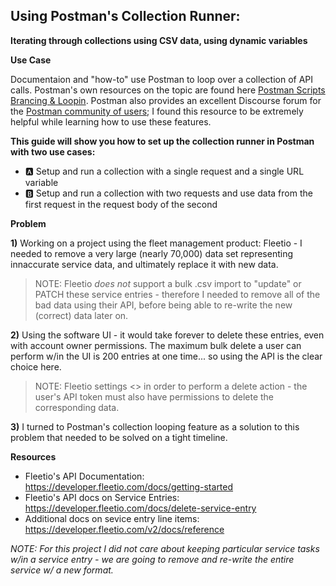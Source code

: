 ## Using Postman's Collection Runner:
**Iterating through collections using CSV data, using dynamic variables**

**Use Case**

Documentaion and "how-to" use Postman to loop over a collection of API calls.  Postman's own resources on the topic are found here [Postman Scripts Brancing & Loopin](https://learning.postman.com/docs/postman/scripts/branching-and-looping/).  Postman also provides an excellent Discourse forum for the [Postman community of users](https://community.postman.com/); I found this resource to be extremely helpful while learning how to use these features. 

**This guide will show you how to set up the collection runner in Postman with two use cases:** 
 - 🅰️ Setup and run a collection with a single request and a single URL variable
 - 🅱️ Setup and run a collection with two requests and use data from the first request in the request body of the second

**Problem**

**1)** Working on a project using the fleet management product: Fleetio - I needed to remove a very large (nearly 70,000) data set representing innaccurate service data, and ultimately replace it with new data.

> NOTE: Fleetio *does not* support a bulk .csv import to "update" or PATCH these service entries - therefore I needed to remove all of the bad data using their API, before being able to re-write the new (correct) data later on.

**2)** Using the software UI - it would take forever to delete these entries, even with account owner permissions.  The maximum bulk delete a user can perform w/in the UI is 200 entries at one time... so using the API is the clear choice here.

> NOTE: Fleetio settings <> in order to perform a delete action - the user's API token must also have permissions to delete the corresponding data. 

**3)** I turned to Postman's collection looping feature as a solution to this problem that needed to be solved on a tight timeline. 

**Resources**

 - Fleetio's API Documentation: https://developer.fleetio.com/docs/getting-started
 - Fleetio's API docs on Service Entries: https://developer.fleetio.com/docs/delete-service-entry
 - Additional docs on sevice entry line items: https://developer.fleetio.com/v2/docs/reference
 
 *NOTE: For this project I did not care about keeping particular service tasks w/in a service entry - we are going to remove and re-write the entire service w/ a new format.*
